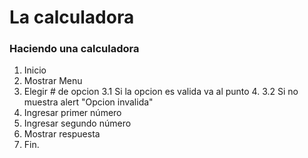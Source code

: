 # La calculadora
### Haciendo una calculadora 
1. Inicio
2. Mostrar Menu
3. Elegir # de opcion
 3.1 Si la opcion es valida va al punto 4.
 3.2 Si no muestra alert "Opcion invalida"
4. Ingresar primer número
5. Ingresar segundo número
4. Mostrar respuesta
5. Fin.
